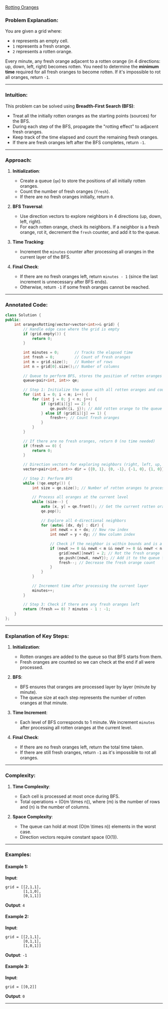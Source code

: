 [Rotting Oranges](https://leetcode.com/problems/rotting-oranges/description/)

### Problem Explanation:
You are given a grid where:
- `0` represents an empty cell.
- `1` represents a fresh orange.
- `2` represents a rotten orange.

Every minute, any fresh orange adjacent to a rotten orange (in 4 directions: up, down, left, right) becomes rotten. You need to determine the **minimum time** required for all fresh oranges to become rotten. If it's impossible to rot all oranges, return `-1`.

---

### Intuition:
This problem can be solved using **Breadth-First Search (BFS)**:
- Treat all the initially rotten oranges as the starting points (sources) for the BFS.
- During each step of the BFS, propagate the "rotting effect" to adjacent fresh oranges.
- Keep track of the time elapsed and count the remaining fresh oranges.
- If there are fresh oranges left after the BFS completes, return `-1`.

---

### Approach:

1. **Initialization**:
   - Create a queue (`qe`) to store the positions of all initially rotten oranges.
   - Count the number of fresh oranges (`fresh`).
   - If there are no fresh oranges initially, return `0`.

2. **BFS Traversal**:
   - Use direction vectors to explore neighbors in 4 directions (up, down, left, right).
   - For each rotten orange, check its neighbors. If a neighbor is a fresh orange, rot it, decrement the `fresh` counter, and add it to the queue.

3. **Time Tracking**:
   - Increment the `minutes` counter after processing all oranges in the current layer of the BFS.

4. **Final Check**:
   - If there are no fresh oranges left, return `minutes - 1` (since the last increment is unnecessary after BFS ends).
   - Otherwise, return `-1` if some fresh oranges cannot be reached.

---

### Annotated Code:

```cpp
class Solution {
public:
    int orangesRotting(vector<vector<int>>& grid) {
        // Handle edge case where the grid is empty
        if (grid.empty()) {
            return 0;
        }
        
        int minutes = 0;       // Tracks the elapsed time
        int fresh = 0;         // Count of fresh oranges
        int m = grid.size();   // Number of rows
        int n = grid[0].size();// Number of columns
        
        // Queue to perform BFS, stores the position of rotten oranges
        queue<pair<int, int>> qe;
        
        // Step 1: Initialize the queue with all rotten oranges and count fresh oranges
        for (int i = 0; i < m; i++) {
            for (int j = 0; j < n; j++) {
                if (grid[i][j] == 2) {
                    qe.push({i, j}); // Add rotten orange to the queue
                } else if (grid[i][j] == 1) {
                    fresh++; // Count fresh oranges
                }
            }
        }
        
        // If there are no fresh oranges, return 0 (no time needed)
        if (fresh == 0) {
            return 0;
        }
        
        // Direction vectors for exploring neighbors (right, left, up, down)
        vector<pair<int, int>> dir = {{0, 1}, {0, -1}, {-1, 0}, {1, 0}};
        
        // Step 2: Perform BFS
        while (!qe.empty()) {
            int size = qe.size(); // Number of rotten oranges to process at the current level
            
            // Process all oranges at the current level
            while (size--) {
                auto [x, y] = qe.front(); // Get the current rotten orange's position
                qe.pop();
                
                // Explore all 4-directional neighbors
                for (auto& [dx, dy] : dir) {
                    int newX = x + dx; // New row index
                    int newY = y + dy; // New column index
                    
                    // Check if the neighbor is within bounds and is a fresh orange
                    if (newX >= 0 && newX < m && newY >= 0 && newY < n && grid[newX][newY] == 1) {
                        grid[newX][newY] = 2; // Rot the fresh orange
                        qe.push({newX, newY}); // Add it to the queue for the next level
                        fresh--; // Decrease the fresh orange count
                    }
                }
            }
            
            // Increment time after processing the current layer
            minutes++;
        }
        
        // Step 3: Check if there are any fresh oranges left
        return (fresh == 0) ? minutes - 1 : -1;
    }
};
```

---

### Explanation of Key Steps:

1. **Initialization**:
   - Rotten oranges are added to the queue so that BFS starts from them.
   - Fresh oranges are counted so we can check at the end if all were processed.

2. **BFS**:
   - BFS ensures that oranges are processed layer by layer (minute by minute).
   - The queue size at each step represents the number of rotten oranges at that minute.

3. **Time Increment**:
   - Each level of BFS corresponds to 1 minute. We increment `minutes` after processing all rotten oranges at the current level.

4. **Final Check**:
   - If there are no fresh oranges left, return the total time taken.
   - If there are still fresh oranges, return `-1` as it's impossible to rot all oranges.

---

### Complexity:

1. **Time Complexity**:
   - Each cell is processed at most once during BFS.
   - Total operations = \(O(m \times n)\), where \(m\) is the number of rows and \(n\) is the number of columns.

2. **Space Complexity**:
   - The queue can hold at most \(O(m \times n)\) elements in the worst case.
   - Direction vectors require constant space \(O(1)\).

---

### Examples:

#### Example 1:
**Input**: 
```plaintext
grid = [[2,1,1],
        [1,1,0],
        [0,1,1]]
```
**Output**: `4`

#### Example 2:
**Input**: 
```plaintext
grid = [[2,1,1],
        [0,1,1],
        [1,0,1]]
```
**Output**: `-1`

#### Example 3:
**Input**: 
```plaintext
grid = [[0,2]]
```
**Output**: `0`

---
